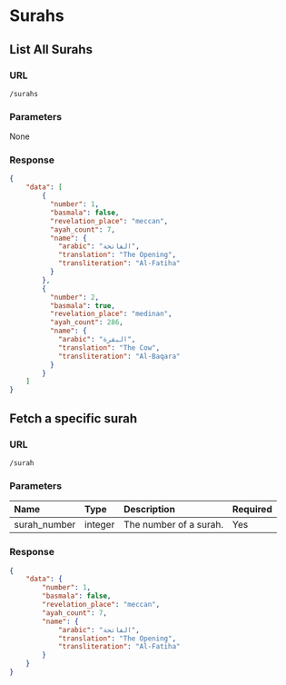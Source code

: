 # Surahs

## List All Surahs

### URL

```text
/surahs
```

### Parameters

None

### Response

```json
{
    "data": [
        {
          "number": 1,
          "basmala": false,
          "revelation_place": "meccan",
          "ayah_count": 7,
          "name": {
            "arabic": "الفاتحة",
            "translation": "The Opening",
            "transliteration": "Al-Fatiha"
          }
        },
        {
          "number": 2,
          "basmala": true,
          "revelation_place": "medinan",
          "ayah_count": 286,
          "name": {
            "arabic": "البقرة",
            "translation": "The Cow",
            "transliteration": "Al-Baqara"
          }
        }
    ]
}
```

## Fetch a specific surah

### URL

```text
/surah
```

### Parameters

| Name | Type | Description | Required |
| :--- | :--- | :--- | :--- |
| surah\_number | integer | The number of a surah. | Yes |

### Response

```json
{
    "data": {
        "number": 1,
        "basmala": false,
        "revelation_place": "meccan",
        "ayah_count": 7,
        "name": {
            "arabic": "الفاتحة",
            "translation": "The Opening",
            "transliteration": "Al-Fatiha"
        }
    }
}
```

